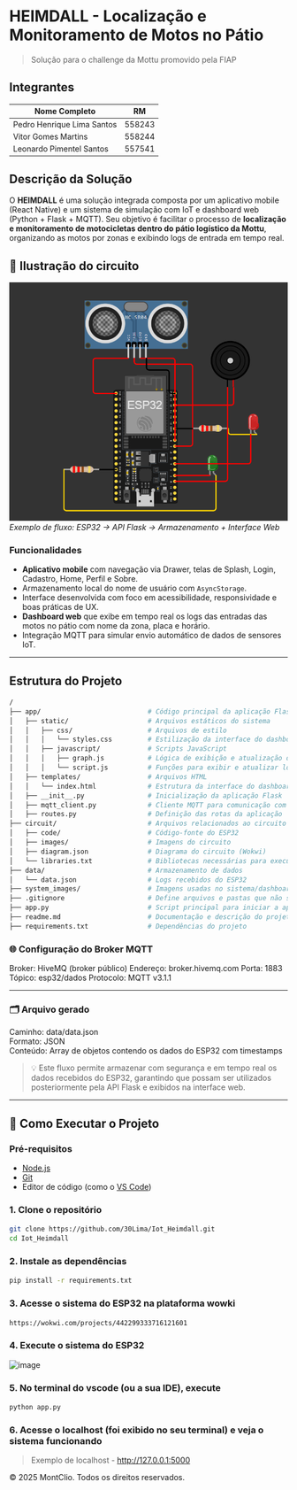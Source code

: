 # HEIMDALL - Localização e Monitoramento de Motos no Pátio
> Solução para o challenge da Mottu promovido pela FIAP

## Integrantes

| Nome Completo               | RM       |
|-----------------------------|----------|
| Pedro Henrique Lima Santos  | 558243   |
| Vitor Gomes Martins         | 558244   |
| Leonardo Pimentel Santos    | 557541   |

## Descrição da Solução

O **HEIMDALL** é uma solução integrada composta por um aplicativo mobile (React Native) e um sistema de simulação com IoT e dashboard web (Python + Flask + MQTT). Seu objetivo é facilitar o processo de **localização e monitoramento de motocicletas dentro do pátio logístico da Mottu**, organizando as motos por zonas e exibindo logs de entrada em tempo real.


## 📸 Ilustração do circuito
![fluxo-geral](circuit/images/image.png)  
*Exemplo de fluxo: ESP32 → API Flask → Armazenamento + Interface Web*

### Funcionalidades

- **Aplicativo mobile** com navegação via Drawer, telas de Splash, Login, Cadastro, Home, Perfil e Sobre.
- Armazenamento local do nome de usuário com `AsyncStorage`.
- Interface desenvolvida com foco em acessibilidade, responsividade e boas práticas de UX.
- **Dashboard web** que exibe em tempo real os logs das entradas das motos no pátio com nome da zona, placa e horário.
- Integração MQTT para simular envio automático de dados de sensores IoT.

---

## Estrutura do Projeto

```bash
/
├── app/                           # Código principal da aplicação Flask
│   ├── static/                    # Arquivos estáticos do sistema
│   │   ├── css/                   # Arquivos de estilo
│   │   │   └── styles.css         # Estilização da interface do dashboard
│   │   ├── javascript/            # Scripts JavaScript
│   │   │   ├── graph.js           # Lógica de exibição e atualização dos gráficos
│   │   │   └── script.js          # Funções para exibir e atualizar logs em tempo real
│   ├── templates/                 # Arquivos HTML
│   │   └── index.html             # Estrutura da interface do dashboard
│   ├── __init__.py                # Inicialização da aplicação Flask
│   ├── mqtt_client.py             # Cliente MQTT para comunicação com o Wokwi/ESP32
│   ├── routes.py                  # Definição das rotas da aplicação
├── circuit/                       # Arquivos relacionados ao circuito ESP32
│   ├── code/                      # Código-fonte do ESP32
│   ├── images/                    # Imagens do circuito
│   ├── diagram.json               # Diagrama do circuito (Wokwi)
│   └── libraries.txt              # Bibliotecas necessárias para executar o circuito
├── data/                          # Armazenamento de dados
│   └── data.json                  # Logs recebidos do ESP32
├── system_images/                 # Imagens usadas no sistema/dashboard
├── .gitignore                     # Define arquivos e pastas que não serão versionados pelo Git
├── app.py                         # Script principal para iniciar a aplicação Flask
├── readme.md                      # Documentação e descrição do projeto
├── requirements.txt               # Dependências do projeto
```

### 🌐 Configuração do Broker MQTT

Broker:        HiveMQ (broker público)
Endereço:      broker.hivemq.com
Porta:         1883
Tópico:        esp32/dados
Protocolo:     MQTT v3.1.1

---

### 🗂 Arquivo gerado

Caminho:    data/data.json  
Formato:    JSON  
Conteúdo:   Array de objetos contendo os dados do ESP32 com timestamps  

> 💡 Este fluxo permite armazenar com segurança e em tempo real os dados recebidos do ESP32, garantindo que possam ser utilizados posteriormente pela API Flask e exibidos na interface web.

---

## 🚀 Como Executar o Projeto

### Pré-requisitos

- [Node.js](https://nodejs.org/) 
- [Git](https://git-scm.com/)
- Editor de código (como o [VS Code](https://code.visualstudio.com/))

### 1. Clone o repositório
```bash
git clone https://github.com/30Lima/Iot_Heimdall.git
cd Iot_Heimdall
```

### 2. Instale as dependências
```bash
pip install -r requirements.txt
```

### 3. Acesse o sistema do ESP32 na plataforma wowki
```bash
https://wokwi.com/projects/442299333716121601
```

### 4. Execute o sistema do ESP32
<img width="1862" height="870" alt="image" src="https://github.com/user-attachments/assets/2acbe029-c058-4cea-b8b8-d7568cc816ed" />

### 5. No terminal do vscode (ou a sua IDE), execute
```bash
python app.py
```

### 6. Acesse o localhost (foi exibido no seu terminal) e veja o sistema funcionando
> Exemplo de localhost - http://127.0.0.1:5000

© 2025 MontClio. Todos os direitos reservados.
